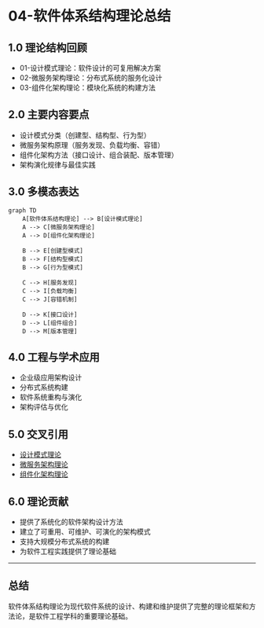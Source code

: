 # 04-软件体系结构理论总结

## 1.0 理论结构回顾

- 01-设计模式理论：软件设计的可复用解决方案
- 02-微服务架构理论：分布式系统的服务化设计
- 03-组件化架构理论：模块化系统的构建方法

## 2.0 主要内容要点

- 设计模式分类（创建型、结构型、行为型）
- 微服务架构原理（服务发现、负载均衡、容错）
- 组件化架构方法（接口设计、组合装配、版本管理）
- 架构演化规律与最佳实践

## 3.0 多模态表达

```mermaid
graph TD
    A[软件体系结构理论] --> B[设计模式理论]
    A --> C[微服务架构理论]
    A --> D[组件化架构理论]
    
    B --> E[创建型模式]
    B --> F[结构型模式]
    B --> G[行为型模式]
    
    C --> H[服务发现]
    C --> I[负载均衡]
    C --> J[容错机制]
    
    D --> K[接口设计]
    D --> L[组件组合]
    D --> M[版本管理]
```

## 4.0 工程与学术应用

- 企业级应用架构设计
- 分布式系统构建
- 软件系统重构与演化
- 架构评估与优化

## 5.0 交叉引用

- [设计模式理论](01-设计模式理论.md)
- [微服务架构理论](02-微服务架构理论.md)
- [组件化架构理论](03-组件化架构理论.md)

## 6.0 理论贡献

- 提供了系统化的软件架构设计方法
- 建立了可重用、可维护、可演化的架构模式
- 支持大规模分布式系统的构建
- 为软件工程实践提供了理论基础

---

## 总结

软件体系结构理论为现代软件系统的设计、构建和维护提供了完整的理论框架和方法论，是软件工程学科的重要理论基础。 